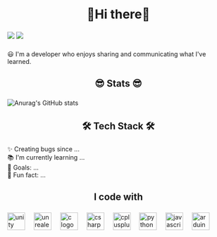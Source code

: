 <h1 align="center">👋Hi there👋</h1>

###

<a href="https://www.instagram.com/wal._.foo/" target="_blank"><img src="https://img.shields.io/badge/wal._.foo-FF73BE?style=flat-square&logo=instagram&logoColor=white"/></a>
<a href="https://walfoo.tistory.com/" target="_blank"><img src="https://img.shields.io/badge/Tistory-FF895A?style=flat-square&logo=tistory&logoColor=white"/></a>

###

<p align="left">😃 I'm a developer who enjoys sharing and communicating what I've learned.</p>

###

<h2 align="center">😎 Stats 😎</h2>

###

<img src="https://github-readme-stats.vercel.app/api?username=Junis532&show_icons=true&theme=shades-of-purple" alt="Anurag's GitHub stats">

###

<h2 align="center">🛠️ Tech Stack 🛠️</h2>

###

<p align="left">✨ Creating bugs since ...<br>📚 I'm currently learning ...<br>🎯 Goals: ...<br>🎲 Fun fact: ...</p>

###

<h2 align="center">I code with</h2>

###

<div align="left">
  <img src="https://cdn.jsdelivr.net/gh/devicons/devicon/icons/unity/unity-original.svg" height="40" alt="unity logo"  />
  <img width="12" />
  <img src="https://cdn.jsdelivr.net/gh/devicons/devicon/icons/unrealengine/unrealengine-original.svg" height="40" alt="unrealengine logo"  />
  <img width="12" />
  <img src="https://cdn.jsdelivr.net/gh/devicons/devicon/icons/c/c-original.svg" height="40" alt="c logo"  />
  <img width="12" />
  <img src="https://cdn.jsdelivr.net/gh/devicons/devicon/icons/csharp/csharp-original.svg" height="40" alt="csharp logo"  />
  <img width="12" />
  <img src="https://cdn.jsdelivr.net/gh/devicons/devicon/icons/cplusplus/cplusplus-original.svg" height="40" alt="cplusplus logo"  />
  <img width="12" />
  <img src="https://cdn.jsdelivr.net/gh/devicons/devicon/icons/python/python-original.svg" height="40" alt="python logo"  />
  <img width="12" />
  <img src="https://cdn.jsdelivr.net/gh/devicons/devicon/icons/javascript/javascript-original.svg" height="40" alt="javascript logo"  />
  <img width="12" />
  <img src="https://cdn.jsdelivr.net/gh/devicons/devicon/icons/arduino/arduino-original.svg" height="40" alt="arduino logo"  />
</div>

###
